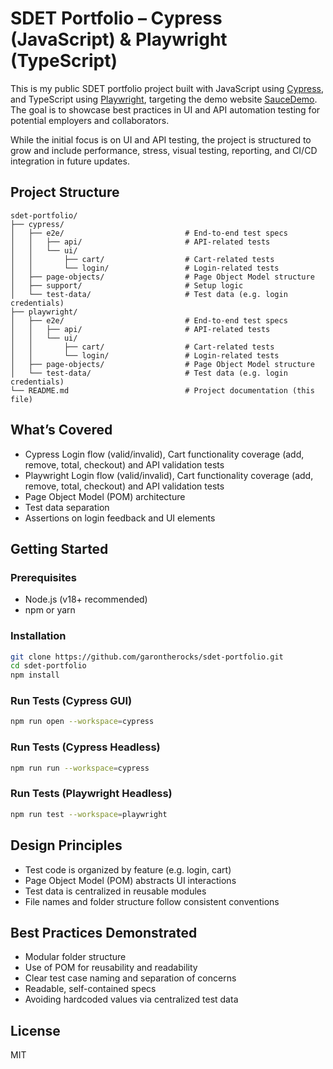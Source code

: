 # SDET Portfolio – Cypress (JavaScript) & Playwright (TypeScript)

This is my public SDET portfolio project built with JavaScript using [Cypress](https://www.cypress.io/), and TypeScript using [Playwright](https://playwright.dev/), targeting the demo website [SauceDemo](https://www.saucedemo.com/). The goal is to showcase best practices in UI and API automation testing for potential employers and collaborators.

While the initial focus is on UI and API testing, the project is structured to grow and include performance, stress, visual testing, reporting, and CI/CD integration in future updates.

## Project Structure

```
sdet-portfolio/
├── cypress/
│   ├── e2e/                           # End-to-end test specs
│   │   ├── api/                       # API-related tests
│   │   └── ui/
│   │       ├── cart/                  # Cart-related tests
│   │       └── login/                 # Login-related tests
│   ├── page-objects/                  # Page Object Model structure
│   ├── support/                       # Setup logic
│   └── test-data/                     # Test data (e.g. login credentials)
├── playwright/
│   ├── e2e/                           # End-to-end test specs
│   │   ├── api/                       # API-related tests
│   │   └── ui/
│   │       ├── cart/                  # Cart-related tests
│   │       └── login/                 # Login-related tests
│   ├── page-objects/                  # Page Object Model structure
│   └── test-data/                     # Test data (e.g. login credentials)
└── README.md                          # Project documentation (this file)
```

## What’s Covered

- Cypress Login flow (valid/invalid), Cart functionality coverage (add, remove, total, checkout) and API validation tests
- Playwright Login flow (valid/invalid), Cart functionality coverage (add, remove, total, checkout) and API validation tests
- Page Object Model (POM) architecture
- Test data separation
- Assertions on login feedback and UI elements

## Getting Started

### Prerequisites

- Node.js (v18+ recommended)
- npm or yarn

### Installation

```bash
git clone https://github.com/garontherocks/sdet-portfolio.git
cd sdet-portfolio
npm install
```

### Run Tests (Cypress GUI)

```bash
npm run open --workspace=cypress
```

### Run Tests (Cypress Headless)

```bash
npm run run --workspace=cypress
```

### Run Tests (Playwright Headless)

```bash
npm run test --workspace=playwright
```

## Design Principles

- Test code is organized by feature (e.g. login, cart)
- Page Object Model (POM) abstracts UI interactions
- Test data is centralized in reusable modules
- File names and folder structure follow consistent conventions

## Best Practices Demonstrated

- Modular folder structure
- Use of POM for reusability and readability
- Clear test case naming and separation of concerns
- Readable, self-contained specs
- Avoiding hardcoded values via centralized test data

## License

MIT

